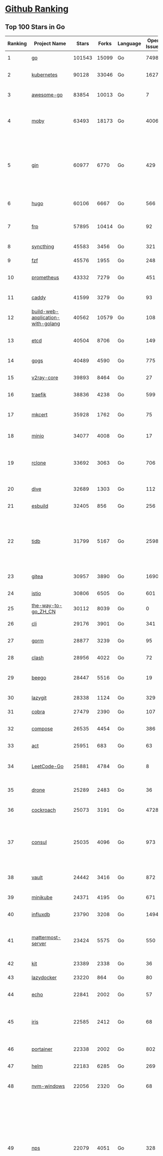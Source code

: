 [Github Ranking](../README.md)
==========

## Top 100 Stars in Go

| Ranking | Project Name | Stars | Forks | Language | Open Issues | Description | Last Commit |
| ------- | ------------ | ----- | ----- | -------- | ----------- | ----------- | ----------- |
| 1 | [go](https://github.com/golang/go) | 101543 | 15099 | Go | 7498 | The Go programming language | 2022-07-12T22:09:45Z |
| 2 | [kubernetes](https://github.com/kubernetes/kubernetes) | 90128 | 33046 | Go | 1627 | Production-Grade Container Scheduling and Management | 2022-07-13T02:57:50Z |
| 3 | [awesome-go](https://github.com/avelino/awesome-go) | 83854 | 10013 | Go | 7 | A curated list of awesome Go frameworks, libraries and software | 2022-07-12T03:29:56Z |
| 4 | [moby](https://github.com/moby/moby) | 63493 | 18173 | Go | 4006 | Moby Project - a collaborative project for the container ecosystem to assemble container-based systems | 2022-07-13T01:44:56Z |
| 5 | [gin](https://github.com/gin-gonic/gin) | 60977 | 6770 | Go | 429 | Gin is a HTTP web framework written in Go (Golang). It features a Martini-like API with much better performance -- up to 40 times faster. If you need smashing performance, get yourself some Gin. | 2022-07-13T01:41:29Z |
| 6 | [hugo](https://github.com/gohugoio/hugo) | 60106 | 6667 | Go | 566 | The world’s fastest framework for building websites. | 2022-07-12T18:56:19Z |
| 7 | [frp](https://github.com/fatedier/frp) | 57895 | 10414 | Go | 92 | A fast reverse proxy to help you expose a local server behind a NAT or firewall to the internet. | 2022-07-12T10:43:58Z |
| 8 | [syncthing](https://github.com/syncthing/syncthing) | 45583 | 3456 | Go | 321 | Open Source Continuous File Synchronization | 2022-07-12T17:44:40Z |
| 9 | [fzf](https://github.com/junegunn/fzf) | 45576 | 1955 | Go | 248 | :cherry_blossom: A command-line fuzzy finder | 2022-07-12T22:17:31Z |
| 10 | [prometheus](https://github.com/prometheus/prometheus) | 43332 | 7279 | Go | 451 | The Prometheus monitoring system and time series database. | 2022-07-13T02:20:30Z |
| 11 | [caddy](https://github.com/caddyserver/caddy) | 41599 | 3279 | Go | 93 | Fast, multi-platform web server with automatic HTTPS | 2022-07-12T19:45:47Z |
| 12 | [build-web-application-with-golang](https://github.com/astaxie/build-web-application-with-golang) | 40562 | 10579 | Go | 108 | A golang ebook intro how to build a web with golang | 2022-07-11T02:32:29Z |
| 13 | [etcd](https://github.com/etcd-io/etcd) | 40504 | 8706 | Go | 149 | Distributed reliable key-value store for the most critical data of a distributed system | 2022-07-12T11:37:28Z |
| 14 | [gogs](https://github.com/gogs/gogs) | 40489 | 4590 | Go | 775 | Gogs is a painless self-hosted Git service | 2022-07-11T10:11:53Z |
| 15 | [v2ray-core](https://github.com/v2ray/v2ray-core) | 39893 | 8464 | Go | 27 | A platform for building proxies to bypass network restrictions. | 2022-07-07T03:02:52Z |
| 16 | [traefik](https://github.com/traefik/traefik) | 38836 | 4238 | Go | 599 | The Cloud Native Application Proxy | 2022-07-12T16:14:00Z |
| 17 | [mkcert](https://github.com/FiloSottile/mkcert) | 35928 | 1762 | Go | 75 | A simple zero-config tool to make locally trusted development certificates with any names you'd like. | 2022-06-22T00:33:41Z |
| 18 | [minio](https://github.com/minio/minio) | 34077 | 4008 | Go | 17 | Multi-Cloud :cloud: Object Storage  | 2022-07-12T23:21:48Z |
| 19 | [rclone](https://github.com/rclone/rclone) | 33692 | 3063 | Go | 706 | "rsync for cloud storage" - Google Drive, S3, Dropbox, Backblaze B2, One Drive, Swift, Hubic, Wasabi, Google Cloud Storage, Yandex Files | 2022-07-12T20:11:08Z |
| 20 | [dive](https://github.com/wagoodman/dive) | 32689 | 1303 | Go | 112 | A tool for exploring each layer in a docker image | 2022-07-12T02:10:15Z |
| 21 | [esbuild](https://github.com/evanw/esbuild) | 32405 | 856 | Go | 256 | An extremely fast JavaScript and CSS bundler and minifier | 2022-07-11T18:27:06Z |
| 22 | [tidb](https://github.com/pingcap/tidb) | 31799 | 5167 | Go | 2598 | TiDB is an open-source, cloud-native, distributed, MySQL-Compatible database for elastic scale and real-time analytics. Try free: https://tidbcloud.com/free-trial | 2022-07-13T02:54:55Z |
| 23 | [gitea](https://github.com/go-gitea/gitea) | 30957 | 3890 | Go | 1690 | Git with a cup of tea, painless self-hosted git service | 2022-07-13T02:58:42Z |
| 24 | [istio](https://github.com/istio/istio) | 30806 | 6505 | Go | 601 | Connect, secure, control, and observe services. | 2022-07-13T02:26:11Z |
| 25 | [the-way-to-go_ZH_CN](https://github.com/unknwon/the-way-to-go_ZH_CN) | 30112 | 8039 | Go | 0 | 《The Way to Go》中文译本，中文正式名《Go 入门指南》 | 2022-06-25T10:18:10Z |
| 26 | [cli](https://github.com/cli/cli) | 29176 | 3901 | Go | 341 | GitHub’s official command line tool | 2022-07-12T20:45:45Z |
| 27 | [gorm](https://github.com/go-gorm/gorm) | 28877 | 3239 | Go | 95 | The fantastic ORM library for Golang, aims to be developer friendly | 2022-07-11T06:52:19Z |
| 28 | [clash](https://github.com/Dreamacro/clash) | 28956 | 4022 | Go | 72 | A rule-based tunnel in Go. | 2022-07-12T15:55:34Z |
| 29 | [beego](https://github.com/beego/beego) | 28447 | 5516 | Go | 19 | beego is an open-source, high-performance web framework for the Go programming language. | 2022-07-11T13:22:54Z |
| 30 | [lazygit](https://github.com/jesseduffield/lazygit) | 28338 | 1124 | Go | 329 | simple terminal UI for git commands | 2022-07-06T21:57:14Z |
| 31 | [cobra](https://github.com/spf13/cobra) | 27479 | 2390 | Go | 107 | A Commander for modern Go CLI interactions | 2022-07-08T04:13:20Z |
| 32 | [compose](https://github.com/docker/compose) | 26535 | 4454 | Go | 386 | Define and run multi-container applications with Docker | 2022-07-13T01:54:40Z |
| 33 | [act](https://github.com/nektos/act) | 25951 | 683 | Go | 63 | Run your GitHub Actions locally 🚀 | 2022-07-12T11:36:54Z |
| 34 | [LeetCode-Go](https://github.com/halfrost/LeetCode-Go) | 25881 | 4784 | Go | 8 | ✅ Solutions to LeetCode by Go, 100% test coverage, runtime beats 100% / LeetCode 题解 | 2022-07-06T07:14:50Z |
| 35 | [drone](https://github.com/harness/drone) | 25289 | 2483 | Go | 36 | Drone is a Container-Native, Continuous Delivery Platform | 2022-07-03T11:06:52Z |
| 36 | [cockroach](https://github.com/cockroachdb/cockroach) | 25073 | 3191 | Go | 4728 | CockroachDB - the open source, cloud-native distributed SQL database. | 2022-07-13T02:43:20Z |
| 37 | [consul](https://github.com/hashicorp/consul) | 25035 | 4096 | Go | 973 | Consul is a distributed, highly available, and data center aware solution to connect and configure applications across dynamic, distributed infrastructure. | 2022-07-13T02:24:03Z |
| 38 | [vault](https://github.com/hashicorp/vault) | 24442 | 3416 | Go | 872 | A tool for secrets management, encryption as a service, and privileged access management | 2022-07-12T23:30:17Z |
| 39 | [minikube](https://github.com/kubernetes/minikube) | 24371 | 4195 | Go | 671 | Run Kubernetes locally | 2022-07-13T00:47:55Z |
| 40 | [influxdb](https://github.com/influxdata/influxdb) | 23790 | 3208 | Go | 1494 | Scalable datastore for metrics, events, and real-time analytics | 2022-07-13T00:58:37Z |
| 41 | [mattermost-server](https://github.com/mattermost/mattermost-server) | 23424 | 5575 | Go | 550 | Mattermost is an open source platform for secure collaboration across the entire software development lifecycle. | 2022-07-12T21:05:30Z |
| 42 | [kit](https://github.com/go-kit/kit) | 23389 | 2338 | Go | 36 | A standard library for microservices. | 2022-07-11T18:10:31Z |
| 43 | [lazydocker](https://github.com/jesseduffield/lazydocker) | 23220 | 864 | Go | 80 | The lazier way to manage everything docker | 2022-06-28T13:09:10Z |
| 44 | [echo](https://github.com/labstack/echo) | 22841 | 2002 | Go | 57 | High performance, minimalist Go web framework | 2022-07-12T21:02:15Z |
| 45 | [iris](https://github.com/kataras/iris) | 22585 | 2412 | Go | 68 | The fastest HTTP/2 Go Web Framework. Unbeatable cost-performance ratio :leaves: :rocket: \| 谢谢 \| | 2022-07-11T04:45:36Z |
| 46 | [portainer](https://github.com/portainer/portainer) | 22338 | 2002 | Go | 802 | Making Docker and Kubernetes management easy. | 2022-07-13T02:37:51Z |
| 47 | [helm](https://github.com/helm/helm) | 22183 | 6285 | Go | 269 | The Kubernetes Package Manager | 2022-07-12T21:18:39Z |
| 48 | [nvm-windows](https://github.com/coreybutler/nvm-windows) | 22056 | 2320 | Go | 68 | A node.js version management utility for Windows. Ironically written in Go. | 2022-07-04T01:01:15Z |
| 49 | [nps](https://github.com/ehang-io/nps) | 22079 | 4051 | Go | 328 | 一款轻量级、高性能、功能强大的内网穿透代理服务器。支持tcp、udp、socks5、http等几乎所有流量转发，可用来访问内网网站、本地支付接口调试、ssh访问、远程桌面，内网dns解析、内网socks5代理等等……，并带有功能强大的web管理端。a lightweight, high-performance, powerful intranet penetration proxy server, with a powerful web management terminal. | 2022-05-26T07:41:46Z |
| 50 | [ngrok](https://github.com/inconshreveable/ngrok) | 21904 | 4051 | Go | 285 | Introspected tunnels to localhost | 2022-05-17T08:00:28Z |
| 51 | [hub](https://github.com/github/hub) | 21891 | 2323 | Go | 225 | A command-line tool that makes git easier to use with GitHub. | 2022-07-10T13:53:02Z |
| 52 | [faas](https://github.com/openfaas/faas) | 21789 | 1776 | Go | 25 | OpenFaaS - Serverless Functions Made Simple | 2022-07-11T15:26:45Z |
| 53 | [nsq](https://github.com/nsqio/nsq) | 21570 | 2733 | Go | 53 | A realtime distributed messaging platform | 2022-06-10T06:59:15Z |
| 54 | [photoprism](https://github.com/photoprism/photoprism) | 21279 | 1178 | Go | 292 | AI-Powered Photos App for the Decentralized Web 🌈💎✨ | 2022-07-12T14:11:08Z |
| 55 | [fiber](https://github.com/gofiber/fiber) | 20921 | 1072 | Go | 33 | ⚡️ Express inspired web framework written in Go | 2022-07-12T20:56:26Z |
| 56 | [logrus](https://github.com/sirupsen/logrus) | 20869 | 2147 | Go | 6 | Structured, pluggable logging for Go. | 2022-06-16T07:52:31Z |
| 57 | [docker_practice](https://github.com/yeasy/docker_practice) | 20789 | 5333 | Go | 2 | Learn and understand Docker&Container technologies, with real DevOps practice! | 2022-07-01T12:13:08Z |
| 58 | [k3s](https://github.com/k3s-io/k3s) | 20451 | 1804 | Go | 368 | Lightweight Kubernetes | 2022-07-13T00:08:12Z |
| 59 | [croc](https://github.com/schollz/croc) | 19927 | 867 | Go | 79 | Easily and securely send things from one computer to another :crocodile: :package: | 2022-07-11T17:35:37Z |
| 60 | [viper](https://github.com/spf13/viper) | 19832 | 1702 | Go | 343 | Go configuration with fangs | 2022-07-12T16:10:14Z |

